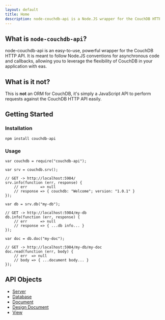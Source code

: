 ```yaml
---
layout: default
title: Home
description: node-couchdb-api is a Node.JS wrapper for the CouchDB HTTP API
---
```


## What is `node-couchdb-api`?

node-couchdb-api is an easy-to-use, powerful wrapper for the CouchDB HTTP API.
It is meant to follow Node.JS conventions for asynchronous code and callbacks,
allowing you to leverage the flexibility of CouchDB in your application with eas.

## What is it not?

This is **not** an ORM for CouchDB, it's simply a JavaScript API to perform
requests against the CouchDB HTTP API easily.

## Getting Started

### Installation

`npm install couchdb-api`

### Usage

    var couchdb = require("couchdb-api");

    var srv = couchdb.srv();

    // GET -> http://localhost:5984/
    srv.info(function (err, response) {
        // err      => null
        // response => { couchdb: "Welcome"; version: "1.0.1" }
    });

    var db = srv.db("my-db");

    // GET -> http://localhost:5984/my-db
    db.info(function (err, response) {
        // err      => null
        // response => { ...db info... }
    });

    var doc = db.doc("my-doc");

    // GET -> http://localhost:5984/my-db/my-doc
    doc.read(function (err, body) {
        // err  => null
        // body => { ...document body... }
    });

## API Objects

 * [Server](/node-couchdb-api/api/server.html)
 * [Database](/node-couchdb-api/api/database.html)
 * [Document](/node-couchdb-api/api/document.html)
 * [Design Document](/node-couchdb-api/api/designdocument.html)
 * [View](/node-couchdb-api/api/view.html)

